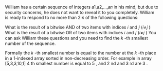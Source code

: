 William has a certain sequence of integers 𝑎1,𝑎2,…,𝑎𝑛
 in his mind, but due to security concerns, he does not want to reveal it to you completely. William is ready to respond to no more than 2⋅𝑛
 of the following questions:

What is the result of a bitwise AND of two items with indices 𝑖
 and 𝑗
 (𝑖≠𝑗
)
What is the result of a bitwise OR of two items with indices 𝑖
 and 𝑗
 (𝑖≠𝑗
)
You can ask William these questions and you need to find the 𝑘
-th smallest number of the sequence.

Formally the 𝑘
-th smallest number is equal to the number at the 𝑘
-th place in a 1-indexed array sorted in non-decreasing order. For example in array [5,3,3,10,1]
 4
th smallest number is equal to 5
, and 2
nd and 3
rd are 3
.